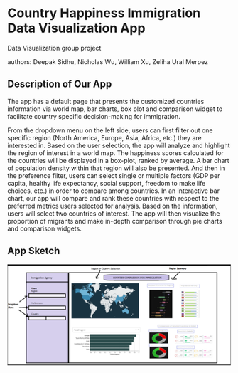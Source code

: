 # Country Happiness Immigration Data Visualization App
Data Visualization group project

authors: Deepak Sidhu, Nicholas Wu, William Xu, Zeliha Ural Merpez

## Description of Our App

The app has a default page that presents the customized countries information via world map, bar charts, box plot and comparison widget to facilitate country specific decision-making for immigration. 

From the dropdown menu on the left side, users can first filter out one specific region (North America, Europe, Asia, Africa, etc.) they are interested in. Based on the user selection, the app will analyze and highlight the region of interest in a world map. The happiness scores calculated for the countries will be displayed in a box-plot, ranked by average. A bar chart of population density within that region will also be presented. And then in the preference filter, users can select single or multiple factors (GDP per capita, healthy life expectancy, social support, freedom to make life choices, etc.) in order to compare among countries. In an interactive bar chart, our app will compare and rank these countries with respect to the preferred metrics users selected for analysis. Based on the information, users will select two countries of interest. The app will then visualize the proportion of migrants and make in-depth comparison through pie charts and comparison widgets.

## App Sketch
<img src="images/sketch.png" />
